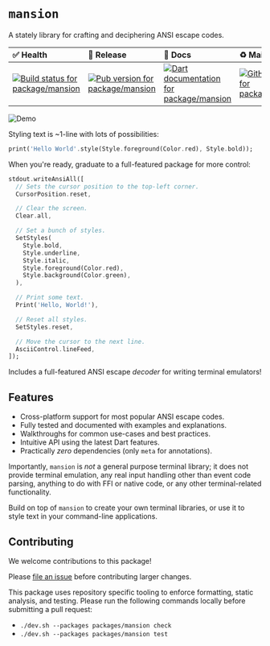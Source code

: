 <!-- #region(HEADER) -->
# `mansion`

A stately library for crafting and deciphering ANSI escape codes.

| ✅ Health | 🚀 Release | 📝 Docs | ♻️ Maintenance |
|:----------|:-----------|:--------|:--------------|
| [![Build status for package/mansion](https://github.com/matanlurey/pub.lurey.dev/actions/workflows/package_mansion.yaml/badge.svg)](https://github.com/matanlurey/pub.lurey.dev/actions/workflows/package_mansion.yaml) | [![Pub version for package/mansion](https://img.shields.io/pub/v/mansion)](https://pub.dev/packages/mansion) | [![Dart documentation for package/mansion](https://img.shields.io/badge/dartdoc-reference-blue.svg)](https://pub.dev/documentation/mansion) | [![GitHub Issues for package/mansion](https://img.shields.io/github/issues/matanlurey/pub.lurey.dev/pkg-mansion?label=issues)](https://github.com/matanlurey/pub.lurey.dev/issues?q=is%3Aopen+is%3Aissue+label%3Apkg-mansion) |
<!-- #endregion -->

![Demo](https://github.com/asciinema/agg/assets/168174/6832d773-22f9-47b9-a83c-0e6f260da849)

Styling text is ~1-line with lots of possibilities:

```dart
print('Hello World'.style(Style.foreground(Color.red), Style.bold));
```

When you're ready, graduate to a full-featured package for more control:

```dart
stdout.writeAnsiAll([
  // Sets the cursor position to the top-left corner.
  CursorPosition.reset,

  // Clear the screen.
  Clear.all,

  // Set a bunch of styles.
  SetStyles(
    Style.bold,
    Style.underline,
    Style.italic,
    Style.foreground(Color.red),
    Style.background(Color.green),
  ),

  // Print some text.
  Print('Hello, World!'),

  // Reset all styles.
  SetStyles.reset,

  // Move the cursor to the next line.
  AsciiControl.lineFeed,
]);
```

Includes a full-featured ANSI escape _decoder_ for writing terminal emulators!

## Features

- Cross-platform support for most popular ANSI escape codes.
- Fully tested and documented with examples and explanations.
- Walkthroughs for common use-cases and best practices.
- Intuitive API using the latest Dart features.
- Practically _zero_ dependencies (only `meta` for annotations).

Importantly, `mansion` is _not_ a general purpose terminal library; it does not
provide terminal emulation, any real input handling other than event code
parsing, anything to do with FFI or native code, or any other terminal-related
functionality.

Build on top of `mansion` to create your own terminal libraries, or use it to
style text in your command-line applications.

<!-- #region(CONTRIBUTING) -->
## Contributing

We welcome contributions to this package!

Please [file an issue][] before contributing larger changes.

[file an issue]: https://github.com/matanlurey/pub.lurey.dev/issues/new?labels=pkg-mansion

This package uses repository specific tooling to enforce formatting, static analysis, and testing. Please run the following commands locally before submitting a pull request:

- `./dev.sh --packages packages/mansion check `
- `./dev.sh --packages packages/mansion test `


<!-- #endregion -->

